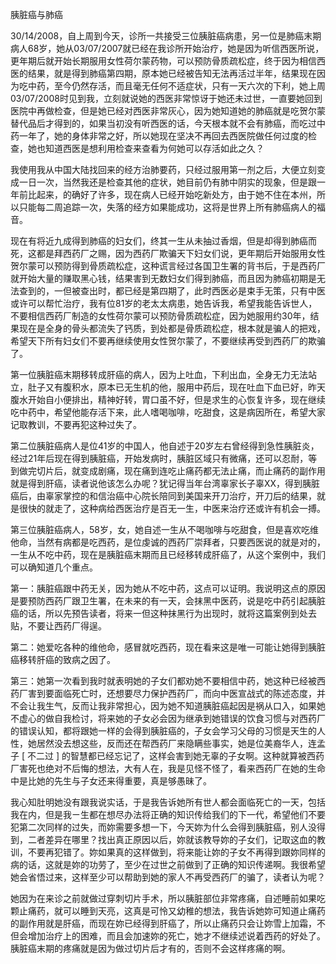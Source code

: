 胰脏癌与肺癌

   30/14/2008，自上周到今天，诊所一共接受三位胰脏癌病患，另一位是肺癌末期病人68岁，她从03/07/2007就已经在我诊所开始治疗，她是因为听信西医所说，更年期后就开始长期服用女性荷尔蒙药物，可以预防骨质疏松症，终于因为相信西医的结果，就是得到肺癌第四期，原本她已经被告知无法再活过半年，结果现在因为吃中药，至今仍然存活，而且毫无任何不适症状，只有一天六次的下利，她上周 03/07/2008时见到我，立刻就说她的西医非常惊讶于她还未过世，一直要她回到医院中再做检查，但是她已经对西医非常灰心，因为她知道她的肺癌就是吃贺尔蒙替代品后才得到的，如果当初没有听西医的话，今天根本就不会有肺癌，而吃过中药一年了，她的身体非常之好，所以她现在坚决不再回去西医院做任何过度的检查，她也知道西医是想利用检查来查看为何她可以存活如此之久？

  我使用我从中国大陆找回来的经方治肺要药，只经过服用第一剂之后，大便立刻变成一日一次，当然我还是检查其他的症状，她目前仍有肺中阴实的现象，但是跟一年前比起来，的确好了许多，现在病人已经开始吃新处方，由于她不住在本州，所以只能每二周追踪一次，失落的经方如果能成功，这将是世界上所有肺癌病人的福音。

  现在有将近九成得到肺癌的妇女们，终其一生从未抽过香烟，但是却得到肺癌而死，这都是拜西药厂之赐，因为西药厂欺骗天下妇女们说，更年期后开始服用女性贺尔蒙可以预防得到骨质疏松症，这种谎言经过各国卫生署的背书后，于是西药厂就开始大量的赚取黑心钱，结果害到无数妇女们得到肺癌，而且因为肺癌初期是无法查到的，一但被查出时，都已经是第四期了，此时西医必是束手无策，只有中医或许可以帮忙治疗，我有位81岁的老太太病患，她告诉我，希望我能告诉世人，不要相信西药厂制造的女性荷尔蒙可以预防骨质疏松症，因为她服用约30年，结果现在是全身的骨头都流失了钙质，到处都是骨质疏松症，根本就是骗人的把戏，希望天下所有妇女们不要再继续使用女性贺尔蒙了，不要继续再受到西药厂的欺骗了。

  第一位胰脏癌末期移转成肝癌的病人，因为上吐血，下利出血，全身无力无法站立，肚子又有腹积水，原本已无生机的他，服用中药后，现在吐血下血已好，昨天腹水开始自小便排出，精神好转，胃口虽不好，但是求生的心恢复许多，现在继续吃中药中，希望他能存活下来，此人嗜喝咖啡，吃甜食，这是病因所在，希望大家记取教训，不要再犯这种过失了。

  第二位胰脏癌病人是位41岁的中国人，他自述于20岁左右曾经得到急性胰脏炎，经过21年后现在得到胰脏癌，开始发病时，胰脏区域只有微痛，还可以忍耐，等到做完切片后，就变成剧痛，现在痛到连吃止痛药都无法止痛，而止痛药的副作用就是得到肝癌，读者说他该怎么办呢？犹记得当年台湾辜家长子辜XX，得到胰脏癌后，由辜家掌控的和信治癌中心院长陪同到美国来开刀治疗，开刀后的结果，就是很快的就走了，这种病给西医治疗是百无一生，中医来治疗还或许有机会一搏。

  第三位胰脏癌病人，58岁，女，她自述一生从不喝咖啡与吃甜食，但是喜欢吃维他命，当然有病都是吃西药，是位虔诚的西药厂崇拜者，只要西医说的就是对的，一生从不吃中药，现在是胰脏癌末期而且已经移转成肝癌了，从这个案例中，我们可以确知道几个重点。

   第一：胰脏癌跟中药无关，因为她从不吃中药，这点可以证明。我说明这点的原因是要预防西药厂跟卫生署，在未来的有一天，会抹黑中医药，说是吃中药引起胰脏癌的话，所以先预告读者，将来一但这种抹黑行为出现时，就将这篇案例到处去贴，不要让西药厂得逞。

  第二：她爱吃各种的维他命，感冒就吃西药，现在看来这是唯一可能让她得到胰脏癌移转肝癌的致病之因了。

  第三：她第一次看到我时就表明她的子女们都劝她不要相信中药，她这种已经被西药厂害到要面临死亡时，还想要尽力保护西药厂，而向中医宣战式的陈述态度，并不会让我生气，反而让我非常担心，因为她不知道胰脏癌起因是祸从口入，如果她不虚心的做自我检讨，将来她的子女必会因为继承到她错误的饮食习惯与对西药厂的错误认知，都将跟她一样的会得到胰脏癌的，子女会学习父母的习惯是天生的人性，她居然没去想这些，反而还在帮西药厂来隐瞒些事实，她是位美裔华人，连孟子 [ 不二过 ] 的智慧都已经忘记了，这样会害到她无辜的子女啊。这种就算被西药厂害死也绝对不后悔的想法，大有人在，我是见怪不怪了，看来西药厂在她的生命中是比她的先生与子女还来得重要，真是够愚昧了。

  我心知肚明她没有跟我说实话，于是我告诉她所有世人都会面临死亡的一天，包括我在内，但是我ㄧ生都在想尽办法将正确的知识传给我们的下一代，希望他们不要犯第二次同样的过失，而妳需要多想一下，今天妳为什么会得到胰脏癌，别人没得到，二者差异在哪里？找出真正原因以后，妳就该教导妳的子女们，记取这血的教训，不要再犯错了。妳如果真的这样做到，将来能让妳的子女不再得到跟妳同样的病的话，这就是妳的功劳了，至少在过世之前做到了正确的知识传递啊。我很希望她会省悟过来，这样至少可以帮助到她的家人不再受西药厂的骗了，读者认为呢？

  她因为在来诊之前就做过穿刺切片手术，所以胰脏部位非常疼痛，自述睡前如果吃颗止痛药，就可以睡到天亮，这真是可怜又幼稚的想法，我告诉她妳可知道止痛药的副作用就是肝癌，而现在妳已经得到肝癌了，所以止痛药只会让妳雪上加霜，不但会增加治疗上的困难，而且会加速妳的死亡，她才不继续述说着西药的好处了。胰脏癌末期的疼痛就是因为做过切片后才有的，否则不会这样疼痛的啊。